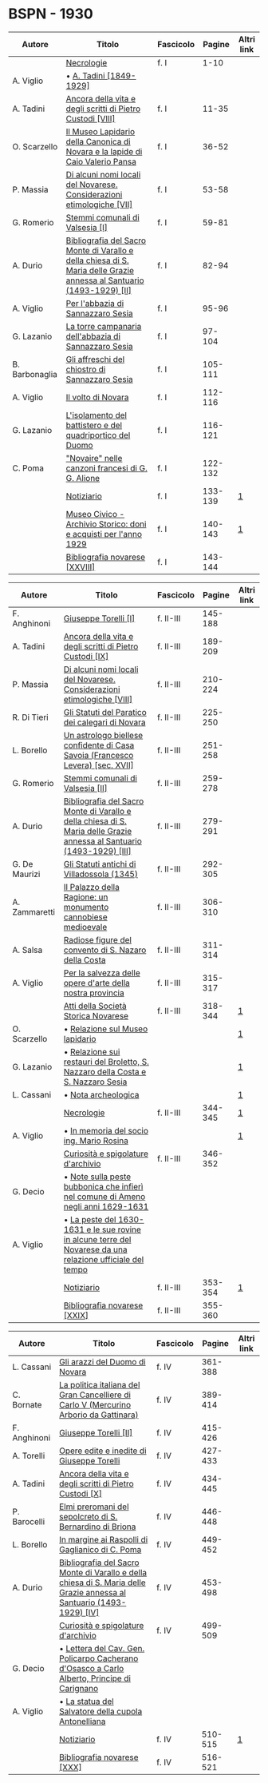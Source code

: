 # BSPN - 1930

| Autore         | Titolo                                                                                                                                                                     | Fascicolo | Pagine  | Altri link                                             |
|----------------|----------------------------------------------------------------------------------------------------------------------------------------------------------------------------|-----------|---------|--------------------------------------------------------|
|                | [Necrologie](https://en.calameo.com/read/0072607354c8afb63b56a)                                                                                                            | f. I      | 1-10    |                                                        |
| A. Viglio      | • [A. Tadini [1849-1929]](https://en.calameo.com/read/0072607354c8afb63b56a)                                                                                               |           |         |                                                        |
| A. Tadini      | [Ancora della vita e degli scritti di Pietro Custodi [VIII]](https://en.calameo.com/read/0072607354c8afb63b56a)                                                            | f. I      | 11-35   |                                                        |
| O. Scarzello   | [Il Museo Lapidario della Canonica di Novara e la lapide di Caio Valerio Pansa](https://en.calameo.com/read/0072607354c8afb63b56a)                                         | f. I      | 36-52   |                                                        |
| P. Massia      | [Di alcuni nomi locali del Novarese. Considerazioni etimologiche [VII]](https://en.calameo.com/read/0072607354c8afb63b56a)                                                 | f. I      | 53-58   |                                                        |
| G. Romerio     | [Stemmi comunali di Valsesia [I]](https://en.calameo.com/read/0072607354c8afb63b56a)                                                                                       | f. I      | 59-81   |                                                        |
| A. Durio       | [Bibliografia del Sacro Monte di Varallo e della chiesa di S. Maria delle Grazie annessa al Santuario (1493-1929) [II]](https://en.calameo.com/read/0072607354c8afb63b56a) | f. I      | 82-94   |                                                        |
| A. Viglio      | [Per l'abbazia di Sannazzaro Sesia](https://en.calameo.com/read/0072607354c8afb63b56a)                                                                                     | f. I      | 95-96   |                                                        |
| G. Lazanio     | [La torre campanaria dell'abbazia di Sannazzaro Sesia](https://en.calameo.com/read/0072607354c8afb63b56a)                                                                  | f. I      | 97-104  |                                                        |
| B. Barbonaglia | [Gli affreschi del chiostro di Sannazzaro Sesia](https://en.calameo.com/read/0072607354c8afb63b56a)                                                                        | f. I      | 105-111 |                                                        |
| A. Viglio      | [Il volto di Novara](https://en.calameo.com/read/0072607354c8afb63b56a)                                                                                                    | f. I      | 112-116 |                                                        |
| G. Lazanio     | [L'isolamento del battistero e del quadriportico del Duomo](https://en.calameo.com/read/0072607354c8afb63b56a)                                                             | f. I      | 116-121 |                                                        |
| C. Poma        | ["Novaire" nelle canzoni francesi di G. G. Alione](https://en.calameo.com/read/0072607354c8afb63b56a)                                                                      | f. I      | 122-132 |                                                        |
|                | [Notiziario](http://www.ssno.it/BSPNo/bspn_not30.html#301a)                                                                                                                | f. I      | 133-139 | [1](https://en.calameo.com/read/0072607354c8afb63b56a) |
|                | [Museo Civico - Archivio Storico: doni e acquisti per l'anno 1929](http://www.ssno.it/BSPNo/bspn_not30.html#301b)                                                          | f. I      | 140-143 | [1](https://en.calameo.com/read/0072607354c8afb63b56a) |
|                | [Bibliografia novarese [XXVIII]](https://en.calameo.com/read/0072607354c8afb63b56a)                                                                                        | f. I      | 143-144 |                                                        |

| Autore        | Titolo                                                                                                                                                                      | Fascicolo | Pagine  | Altri link                                             |
|---------------|-----------------------------------------------------------------------------------------------------------------------------------------------------------------------------|-----------|---------|--------------------------------------------------------|
| F. Anghinoni  | [Giuseppe Torelli [I]](https://en.calameo.com/read/007260735c5acdf1981a6)                                                                                                   | f. II-III | 145-188 |                                                        |
| A. Tadini     | [Ancora della vita e degli scritti di Pietro Custodi [IX]](https://en.calameo.com/read/007260735c5acdf1981a6)                                                               | f. II-III | 189-209 |                                                        |
| P. Massia     | [Di alcuni nomi locali del Novarese. Considerazioni etimologiche [VIII]](https://en.calameo.com/read/007260735c5acdf1981a6)                                                 | f. II-III | 210-224 |                                                        |
| R. Di Tieri   | [Gli Statuti del Paratico dei calegari di Novara](https://en.calameo.com/read/007260735c5acdf1981a6)                                                                        | f. II-III | 225-250 |                                                        |
| L. Borello    | [Un astrologo biellese confidente di Casa Savoia (Francesco Levera) [sec. XVII]](https://en.calameo.com/read/007260735c5acdf1981a6)                                         | f. II-III | 251-258 |                                                        |
| G. Romerio    | [Stemmi comunali di Valsesia [II]](https://en.calameo.com/read/007260735c5acdf1981a6)                                                                                       | f. II-III | 259-278 |                                                        |
| A. Durio      | [Bibliografia del Sacro Monte di Varallo e della chiesa di S. Maria delle Grazie annessa al Santuario (1493-1929) [III]](https://en.calameo.com/read/007260735c5acdf1981a6) | f. II-III | 279-291 |                                                        |
| G. De Maurizi | [Gli Statuti antichi di Villadossola (1345)](https://en.calameo.com/read/007260735c5acdf1981a6)                                                                             | f. II-III | 292-305 |                                                        |
| A. Zammaretti | [Il Palazzo della Ragione: un monumento cannobiese medioevale](https://en.calameo.com/read/007260735c5acdf1981a6)                                                           | f. II-III | 306-310 |                                                        |
| A. Salsa      | [Radiose figure del convento di S. Nazaro della Costa](https://en.calameo.com/read/007260735c5acdf1981a6)                                                                   | f. II-III | 311-314 |                                                        |
| A. Viglio     | [Per la salvezza delle opere d'arte della nostra provincia](https://en.calameo.com/read/007260735c5acdf1981a6)                                                              | f. II-III | 315-317 |                                                        |
|               | [Atti della Società Storica Novarese](http://www.ssno.it/BSPNo/bspn_not30.html#302a)                                                                                        | f. II-III | 318-344 | [1](https://en.calameo.com/read/007260735c5acdf1981a6) |
| O. Scarzello  | • [Relazione sul Museo lapidario](http://www.ssno.it/BSPNo/bspn_not30.html#lapid)                                                                                           |           |         | [1](https://en.calameo.com/read/007260735c5acdf1981a6) |
| G. Lazanio    | • [Relazione sui restauri del Broletto, S. Nazzaro della Costa e S. Nazzaro Sesia](http://www.ssno.it/BSPNo/bspn_not30.html#lazan)                                          |           |         | [1](https://en.calameo.com/read/007260735c5acdf1981a6) |
| L. Cassani    | • [Nota archeologica](http://www.ssno.it/BSPNo/bspn_not30.html#cassa)                                                                                                       |           |         | [1](https://en.calameo.com/read/007260735c5acdf1981a6) |
|               | [Necrologie](http://www.ssno.it/BSPNo/bspn_not30.html#302b)                                                                                                                 | f. II-III | 344-345 | [1](https://en.calameo.com/read/007260735c5acdf1981a6) |
| A. Viglio     | • [In memoria del socio ing. Mario Rosina](http://www.ssno.it/BSPNo/bspn_not30.html#rosi)                                                                                   |           |         | [1](https://en.calameo.com/read/007260735c5acdf1981a6) |
|               | [Curiosità e spigolature d'archivio](https://en.calameo.com/read/007260735c5acdf1981a6)                                                                                     | f. II-III | 346-352 |                                                        |
| G. Decio      | • [Note sulla peste bubbonica che infierì nel comune di Ameno negli anni 1629-1631](https://en.calameo.com/read/007260735c5acdf1981a6)                                      |           |         |                                                        |
| A. Viglio     | • [La peste del 1630-1631 e le sue rovine in alcune terre del Novarese da una relazione ufficiale del tempo](https://en.calameo.com/read/007260735c5acdf1981a6)             |           |         |                                                        |
|               | [Notiziario](http://www.ssno.it/BSPNo/bspn_not30.html#302c)                                                                                                                 | f. II-III | 353-354 | [1](https://en.calameo.com/read/007260735c5acdf1981a6) |
|               | [Bibliografia novarese [XXIX]](https://en.calameo.com/read/007260735c5acdf1981a6)                                                                                           | f. II-III | 355-360 |                                                        |

| Autore       | Titolo                                                                                                                                                                     | Fascicolo | Pagine  | Altri link                                             |
|--------------|----------------------------------------------------------------------------------------------------------------------------------------------------------------------------|-----------|---------|--------------------------------------------------------|
| L. Cassani   | [Gli arazzi del Duomo di Novara](https://en.calameo.com/read/007260735276d70714a34)                                                                                        | f. IV     | 361-388 |                                                        |
| C. Bornate   | [La politica italiana del Gran Cancelliere di Carlo V (Mercurino Arborio da Gattinara)](https://en.calameo.com/read/007260735276d70714a34)                                 | f. IV     | 389-414 |                                                        |
| F. Anghinoni | [Giuseppe Torelli [II]](https://en.calameo.com/read/007260735276d70714a34)                                                                                                 | f. IV     | 415-426 |                                                        |
| A. Torelli   | [Opere edite e inedite di Giuseppe Torelli](https://en.calameo.com/read/007260735276d70714a34)                                                                             | f. IV     | 427-433 |                                                        |
| A. Tadini    | [Ancora della vita e degli scritti di Pietro Custodi [X]](https://en.calameo.com/read/007260735276d70714a34)                                                               | f. IV     | 434-445 |                                                        |
| P. Barocelli | [Elmi preromani del sepolcreto di S. Bernardino di Briona](https://en.calameo.com/read/007260735276d70714a34)                                                              | f. IV     | 446-448 |                                                        |
| L. Borello   | [In margine ai Raspolli di Gaglianico di C. Poma](https://en.calameo.com/read/007260735276d70714a34)                                                                       | f. IV     | 449-452 |                                                        |
| A. Durio     | [Bibliografia del Sacro Monte di Varallo e della chiesa di S. Maria delle Grazie annessa al Santuario (1493-1929) [IV]](https://en.calameo.com/read/007260735276d70714a34) | f. IV     | 453-498 |                                                        |
|              | [Curiosità e spigolature d'archivio](https://en.calameo.com/read/007260735276d70714a34)                                                                                    | f. IV     | 499-509 |                                                        |
| G. Decio     | • [Lettera del Cav. Gen. Policarpo Cacherano d'Osasco a Carlo Alberto, Principe di Carignano](https://en.calameo.com/read/007260735276d70714a34)                           |           |         |                                                        |
| A. Viglio    | • [La statua del Salvatore della cupola Antonelliana](https://en.calameo.com/read/007260735276d70714a34)                                                                   |           |         |                                                        |
|              | [Notiziario](http://www.ssno.it/BSPNo/bspn_not30.html#304)                                                                                                                 | f. IV     | 510-515 | [1](https://en.calameo.com/read/007260735276d70714a34) |
|              | [Bibliografia novarese [XXX]](https://en.calameo.com/read/007260735276d70714a34)                                                                                           | f. IV     | 516-521 |                                                        |
